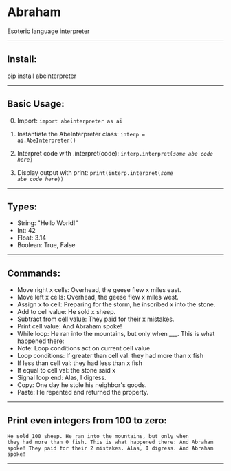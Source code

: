# Abraham
Esoteric language interpreter

**************************************
Install:
--------
pip install abeinterpreter

**************************************

Basic Usage:
------------
0. Import:
	<code>import abeinterpreter as ai</code>

1. Instantiate the AbeInterpreter class:
	<code>interp = ai.AbeInterpreter()</code>

2. Interpret code with .interpret(code):
	<code>interp.interpret(*some abe code here*)</code>

3. Display output with print:
	<code>print(interp.interpret(*some abe code here*))</code>

**************************************
Types:	
------
<ul>
<li>String: "Hello World!"</li>
<li>Int: 42</li>
<li>Float: 3.14</li>
<li>Boolean: True, False</li>
</ul>

**************************************
Commands:
---------
<ul>
<li>Move right x cells:	Overhead, the geese flew x miles east.</li>
<li>Move left x cells:	Overhead, the geese flew x miles west.</li>
<li>Assign x to cell:	Preparing for the storm, he inscribed x into the stone.</li>
<li>Add to cell value:	He sold x sheep.</li>
<li>Subtract from cell value:	They paid for their x mistakes.</li>
<li>Print cell value:	And Abraham spoke!</li>
<li>While loop:	He ran into the mountains, but only when ___. This is what happened there:</li>
<li>Note:	Loop conditions act on current cell value.</li>
<li>Loop conditions:	If greater than cell val: they had more than x fish</li>
<li>If less than cell val: they had less than x fish</li>
<li>If equal to cell val: the stone said x</li>
<li>Signal loop end:	Alas, I digress.</li>
<li>Copy:	One day he stole his neighbor's goods.</li>
<li>Paste:	He repented and returned the property.</li>
</ul>

**************************************
Print even integers from 100 to zero:	
-------------------------------------
<code>He sold 100 sheep. 
He ran into the mountains, but only when they had more than 0 fish. 
This is what happened there: 
And Abraham spoke! 
They paid for their 2 mistakes. 
Alas, I digress. 
And Abraham spoke!</code>

**************************************
